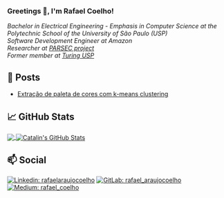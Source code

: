 ### Greetings 👋, I'm Rafael Coelho!
*Bachelor in Electrical Engineering - Emphasis in Computer Science at the Polytechnic School of the University of São Paulo (USP) <br>
Software Development Engineer at Amazon <br>
Researcher at [PARSEC project](https://parsecproject.org/) <br>
Former member at [Turing USP](https://github.com/turing-usp) <br>*

<!--
Former Experiences:
Research Intern on Computer Vision at [LSITEC](https://www.lsitec.org.br/) <br>
-->

<!--
**rafael-acoelho/rafael-acoelho** is a ✨ _special_ ✨ repository because its `README.md` (this file) appears on your GitHub profile.

Here are some ideas to get you started:

- 🔭 I’m currently working on ...
- 🌱 I’m currently learning ...
- 👯 I’m looking to collaborate on ...
- 🤔 I’m looking for help with ...
- 💬 Ask me about ...
- 📫 How to reach me: ...
- 😄 Pronouns: ...
- ⚡ Fun fact: ...
-->

<!--
## 🔭 I’m currently working on:
- Software Development
- Computer Vision
- Machine Learning
- Data Science
-->

## 📄 Posts

- [Extração de paleta de cores com k-means clustering](https://medium.com/turing-talks/extra%C3%A7%C3%A3o-de-paleta-de-cores-com-k-means-clustering-1c15010bbc4e)

## 📈 GitHub Stats

<a href="https://github.com/rafael-acoelho/rafael-acoelho">
  <img align="center" src="https://github-readme-stats.vercel.app/api?username=rafael-acoelho&theme=nord&show_icons=true&line_height=27&count_private=true&" />
</a>
<a href="https://github.com/rafael-acoelho/rafael-acoelho">
  <img align="center" src="https://github-readme-stats.vercel.app/api/top-langs/?username=rafael-acoelho&theme=nord&langs_count=3"  alt="Catalin's GitHub Stats"/>
</a>

## 📫 Social
[![Linkedin: rafaelaraujocoelho](https://img.shields.io/badge/LinkedIn-0077B5?style=for-the-badge&logo=linkedin&logoColor=white)](https://www.linkedin.com/in/rafaelaraujocoelho/)
[![GitLab: rafael_araujocoelho](https://img.shields.io/badge/GitLab-330F63?style=for-the-badge&logo=gitlab&logoColor=white)](https://gitlab.com/rafael_araujocoelho)
[![Medium: rafael_coelho](https://img.shields.io/badge/Medium-12100E?style=for-the-badge&logo=medium&logoColor=white)](https://medium.com/@rafael_coelho)

